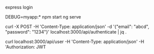 express login

DEBUG=myapp:* npm start
ng serve

curl -X POST -H 'Content-Type: application/json' -d '{"email": "abcd", "password": "1234"}' localhost:3000/api/authenticate | jq .

curl localhost:3000/api/user -H 'Content-Type: application/json' -H 'Authorization: JWT 
